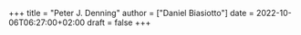 +++
title = "Peter J. Denning"
author = ["Daniel Biasiotto"]
date = 2022-10-06T06:27:00+02:00
draft = false
+++
